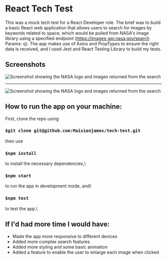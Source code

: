 # React Tech Test

This was a mock tech test for a React Developer role. The brief was to build a basic React web application that allows users to search for images by keywords related to space, which would be pulled from NASA's image library using a specified endpoint (https://images-api.nasa.gov/search ​Params: ​​q). The app makes use of Axios and PropTypes to ensure the right data is received, and I used Jest and React Testing Library to build my tests.

## Screenshots

![Screenshot showing the NASA logo and images returned from the search](https://user-images.githubusercontent.com/56414211/180891603-efcc9bc9-37a9-4f5b-89cf-3c952b4ce027.png)

_________________

![Screenshot showing the NASA logo and images returned from the search](https://user-images.githubusercontent.com/56414211/180891627-7d846bb5-851b-41c8-896d-9fc63907a3aa.png)

## How to run the app on your machine:

First, clone the repo using

### `$git clone git@github.com:Maisienjames/tech-test.git`

then use

### `$npm install`

to install the necessary dependencies,\

### `$npm start`

to run the app in development mode, and\

### `$npm test`

to test the app.\

## If I'd had more time I would have:

- Made the app more responsive to different devices
- Added more complex search features
- Added more styling and some basic animation
- Added a feature to enable the user to enlarge each image when clicked
